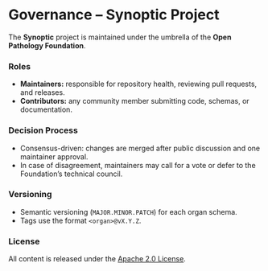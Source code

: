 # Governance – Synoptic Project

The **Synoptic** project is maintained under the umbrella of the **Open Pathology Foundation**.

### Roles
- **Maintainers:** responsible for repository health, reviewing pull requests, and releases.  
- **Contributors:** any community member submitting code, schemas, or documentation.

### Decision Process
- Consensus-driven: changes are merged after public discussion and one maintainer approval.  
- In case of disagreement, maintainers may call for a vote or defer to the Foundation’s technical council.

### Versioning
- Semantic versioning (`MAJOR.MINOR.PATCH`) for each organ schema.  
- Tags use the format `<organ>@vX.Y.Z`.

### License
All content is released under the [Apache 2.0 License](LICENSE).
